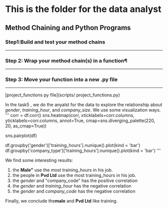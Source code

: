 # This is the folder for the data analyst

## Method Chaining and Python Programs

### Step1:Build and test your method chains
---

### Step 2: Wrap your method chain(s) in a function¶
---

### Step 3: Move your function into a new .py file
---

[project_functions py file](scripts/ project_functions.py)


In the task5 , we do the anyalst for the data to explore the relationship about *gender*, *training_hour*, and *company_size*. We use some visualization ways.
'''
corr = df.corr()
sns.heatmap(corr, xticklabels=corr.columns, yticklabels=corr.columns, annot=True, cmap=sns.diverging_palette(220, 20, as_cmap=True))

sns.pairplot(df)

df.groupby('gender')['training_hours'].nunique().plot(kind = 'bar')
df.groupby('company_type')['training_hours'].nunique().plot(kind = 'bar')
'''

We find some interesting results:

1. the **Male"** use the most training_hours in his job.
1. the people in **Pvd Ltd** use the most training_hours in his job.
1. the *gender* and "company_code" has the positive correlation
1. the *gender* and *training_hour* has the negative correlation
1. the *gender* and *company_code* has the negative correlation

Finally, we conclude the**male** and **Pvd Ltd** like training. 
